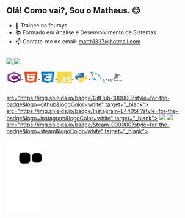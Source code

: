 ## Olá! Como vai?, Sou o Matheus. 😊



- 🔭 Trainee na foursys
- 📚 Formado em Analise e Desenvolvimento de Sistemas
- 📫 Contate-me no email: matth1337@hotmail.com

##

<div>
<a href="https://github.com/MattheusAbreu">
<img height="160em" src="https://github-readme-stats.vercel.app/api?username=DanielsOfficial0102&show_icons=true&theme=radical&include_all_commits=true&count_private=true"/>
<img height="160em" src="https://github-readme-stats.vercel.app/api/top-langs/?username=DanielsOfficial0102&layout=compact&langs_count=7&theme=radical"/>
</div>

<div style="display: inline_block"><br>
<img align="center" alt="Daniel-Csharp" height="30" width="40" src="https://raw.githubusercontent.com/devicons/devicon/master/icons/csharp/csharp-original.svg">
<img align="center" alt="Daniel-HTML" height="30" width="40" src="https://raw.githubusercontent.com/devicons/devicon/master/icons/html5/html5-original.svg">
<img align="center" alt="Daniel-CSS" height="30" width="40" src="https://raw.githubusercontent.com/devicons/devicon/master/icons/css3/css3-original.svg">
<img align="center" alt="Daniel-Js" height="30" width="40" src="https://raw.githubusercontent.com/devicons/devicon/master/icons/javascript/javascript-plain.svg">
<img align="center" alt="Daniel-Python" height="30" width="40" src="https://raw.githubusercontent.com/devicons/devicon/master/icons/python/python-original.svg">
<img align="center" alt="Daniel-Python" height="30" width="40" src="https://raw.githubusercontent.com/devicons/devicon/master/icons/mysql/mysql-original.svg">
<img align="center" alt="Daniel-Python" height="30" width="40" src="https://raw.githubusercontent.com/devicons/devicon/master/icons/microsoftsqlserver/microsoftsqlserver-plain-wordmark.svg">
</div>

##



<div>
<a href = "https://github.com/MattheusAbreu"> src="https://img.shields.io/badge/GitHub-100000?style=for-the-badge&logo=github&logoColor=white"
target="_blank"></a>
<a href = "https://www.instagram.com/abreumattheus/"> src="https://img.shields.io/badge/Instagram-E4405F?style=for-the-badge&logo=instagram&logoColor=white"
target="_blank"></a>
<a href="https://https://www.linkedin.com/in/matheus-henrique-abreu-de-freitas-191473227/" target="_blank"><img src="https://img.shields.io/badge/-LinkedIn-%230077B5?style=for-the-badge&logo=linkedin&logoColor=white"
target="_blank"></a>
<a href = "mailto:matth1337@hotmail.com"><img src="https://img.shields.io/badge/Microsoft_Outlook-0078D4?style=for-the-badge&logo=microsoft-outlook&logoColor=white"
target="_blank"></a>
<a href = "https://steamcommunity.com/profiles/76561197990135251/"> src="https://img.shields.io/badge/Steam-000000?style=for-the-badge&logo=steam&logoColor=white"
target="_blank"></a>



![Snake animation](https://github.com/DanielsOfficial0102/DanielsOfficial0102/blob/output/github-contribution-grid-snake.svg)

</div>
